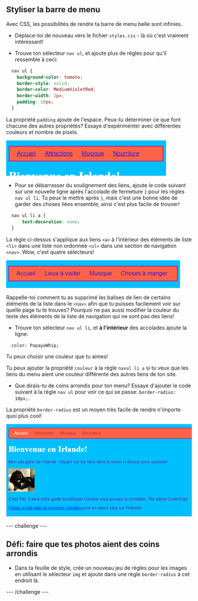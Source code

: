 ## Styliser la barre de menu

Avec CSS, les possibilités de rendre ta barre de menu belle sont infinies.

- Déplace-toi de nouveau vers le fichier `styles.css` - là où c'est vraiment intéressant!

- Trouve ton sélecteur `nav ul`, et ajoute plus de règles pour qu'il ressemble à ceci:

```css
  nav ul {
    background-color: tomato;
    border-style: solid;
    border-color: MediumVioletRed;
    border-width: 2px;
    padding: 10px;
  }
```

La propriété `padding` ajoute de l'espace. Peux-tu déterminer ce que font chacune des autres propriétés? Essaye d'expérimenter avec différentes couleurs et nombre de pixels.

![Barre de menu avec bordures et padding ajoutés](images/egMenuBarMoreStyle.png)

- Pour se débarrasser du soulignement des liens, ajoute le code suivant sur une nouvelle ligne après l'accolade de fermeture `}` pour les règles `nav ul li`. Tu peux le mettre après `}`, mais c'est une bonne idée de garder des choses liées ensemble, ainsi c'est plus facile de trouver!

```css
  nav ul li a {
      text-decoration: none;
  }
```

La règle ci-dessus s'applique aux liens `<a>` à l'intérieur des éléments de liste `<li>` dans une liste non ordonnée `<ul>` dans une section de navigation `<nav>`. Wow, c'est quatre sélecteurs!

![Barre de menu avec le surlignage de lien supprimé](images/egMenuBarNoUnderline.png)

Rappelle-toi comment tu as supprimé les balises de lien de certains éléments de la liste dans le `<nav>` afin que tu puisses facilement voir sur quelle page tu te trouves? Pourquoi ne pas aussi modifier la couleur du texte des éléments de la liste de navigation qui ne sont pas des liens!

- Trouve ton sélecteur `nav ul li`, et **à l'intérieur** des accolades ajoute la ligne:

```css
  color: PapayaWhip;
```

Tu peux choisir une couleur que tu aimes!

Tu peux ajouter la propriété `couleur` à la règle `navul li a` si tu veux que les liens du menu aient une couleur différente des autres liens de ton site.

- Que dirais-tu de coins arrondis pour ton menu? Essaye d'ajouter le code suivant à la règle `nav ul` pour voir ce qui se passe: `border-radius: 10px;`.

La propriété `border-radius` est un moyen très facile de rendre n'importe quoi plus cool!

![Page web avec coins arrondis sur la barre de menu et sur une image](images/egMenuBarFullStyles_result.png)

--- challenge ---

## Défi: faire que tes photos aient des coins arrondis

- Dans ta feuille de style, crée un nouveau jeu de règles pour les images en utilisant le sélecteur `img` et ajoute dans une règle `border-radius` à cet endroit là.

--- /challenge ---